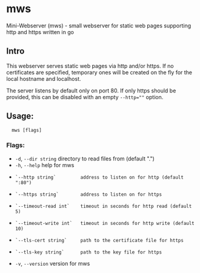 # mws
Mini-Webserver (mws) - small webserver for static web pages supporting http and https written in go

## Intro
This webserver serves static web pages via http and/or https.
If no certificates are specified, temporary ones will be created on the fly for the local hostname and localhost.

The server listens by default only on port 80. If only https should be provided,
this can be disabled with an empty `--http=""` option.

## Usage:
```
  mws [flags]
```

### Flags:
  * `-d`, `--dir string`          directory to read files from (default ".")
  * `-h`, `--help`                help for mws
  *     `--http string`         address to listen on for http (default ":80")
  *     `--https string`        address to listen on for https
  *     `--timeout-read int`    timeout in seconds for http read (default 5)
  *     `--timeout-write int`   timeout in seconds for http write (default 10)
  *     `--tls-cert string`     path to the certificate file for https
  *     `--tls-key string`      path to the key file for https
  * `-v`, `--version`             version for mws

